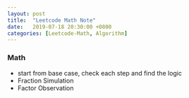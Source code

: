 ```yaml
---
layout: post
title:  "Leetcode Math Note"
date:   2019-07-18 20:30:00 +0800
categories: [Leetcode-Math, Algorithm]
---
```

### Math
- start from base case, check each step and find the logic
- Fraction Simulation
- Factor Observation